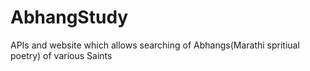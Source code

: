 # AbhangStudy
APIs and website which allows searching of Abhangs(Marathi spritiual poetry) of various Saints
